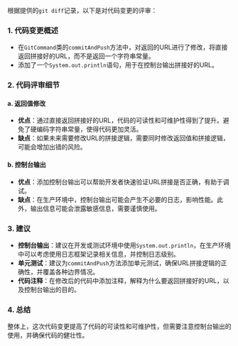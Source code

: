 根据提供的`git diff`记录，以下是对代码变更的评审：

### 1. 代码变更概述
- 在`GitCommand`类的`commitAndPush`方法中，对返回的URL进行了修改，将直接返回拼接好的URL，而不是返回一个字符串常量。
- 添加了一个`System.out.println`语句，用于在控制台输出拼接好的URL。

### 2. 代码评审细节

#### a. 返回值修改
- **优点**：通过直接返回拼接好的URL，代码的可读性和可维护性得到了提升。避免了硬编码字符串常量，使得代码更加灵活。
- **缺点**：如果未来需要修改URL的拼接逻辑，需要同时修改返回值和拼接逻辑，可能会增加出错的风险。

#### b. 控制台输出
- **优点**：添加控制台输出可以帮助开发者快速验证URL拼接是否正确，有助于调试。
- **缺点**：在生产环境中，控制台输出可能会产生不必要的日志，影响性能。此外，输出信息可能会泄露敏感信息，需要谨慎使用。

### 3. 建议
- **控制台输出**：建议在开发或测试环境中使用`System.out.println`，在生产环境中可以考虑使用日志框架记录相关信息，并控制日志级别。
- **单元测试**：建议为`commitAndPush`方法添加单元测试，确保URL拼接逻辑的正确性，并覆盖各种边界情况。
- **代码注释**：在修改后的代码中添加注释，解释为什么要返回拼接好的URL，以及控制台输出的目的。

### 4. 总结
整体上，这次代码变更提高了代码的可读性和可维护性，但需要注意控制台输出的使用，并确保代码的健壮性。